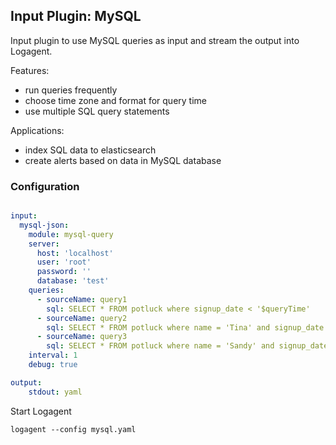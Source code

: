 ## Input Plugin: MySQL

Input plugin to use MySQL queries as input and stream the output into Logagent.

Features:

- run queries frequently
- choose time zone and format for query time
- use multiple SQL query statements 

Applications:

- index SQL data to elasticsearch
- create alerts based on data in MySQL database

### Configuration

```yaml

input:
  mysql-json:
    module: mysql-query
    server: 
      host: 'localhost'
      user: 'root'
      password: ''
      database: 'test'
    queries: 
      - sourceName: query1
        sql: SELECT * FROM potluck where signup_date < '$queryTime'
      - sourceName: query2      
        sql: SELECT * FROM potluck where name = 'Tina' and signup_date < '$queryTime'
      - sourceName: query3
        sql: SELECT * FROM potluck where name = 'Sandy' and signup_date < '$queryTime'
    interval: 1
    debug: true

output:
    stdout: yaml

```

Start Logagent

```
logagent --config mysql.yaml
```
